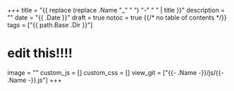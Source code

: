 +++
title = "{{   replace (replace .Name "_" " ") "-" " " | title }}"
description = ""
date = "{{ .Date }}"
draft = true
notoc = true  {{/*  no table of contents */}}
tags = ["{{ path.Base .Dir }}"]


# edit this!!!!
image = ""
custom_js = []
custom_css = []
view_git = ["{{- .Name -}}/js/{{- .Name -}}.js"] 
+++


<!--more-->

<div id="application">
	<canvas id="gameBoard" width="700px" height="600px"></canvas>
	<script src="js/main.js"></script>
</div>